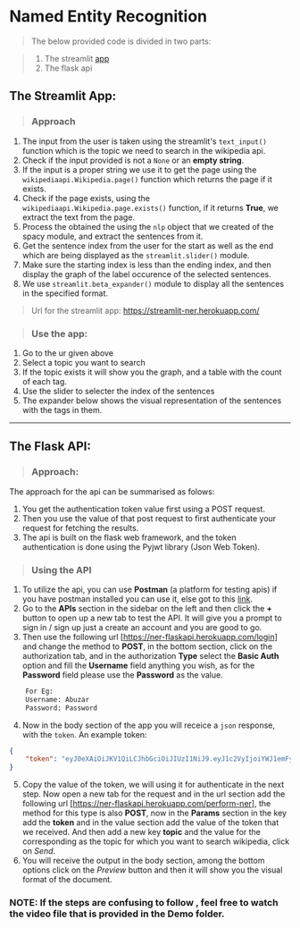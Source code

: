# Named Entity Recognition
> The below provided code is divided in two parts:

> 1. The streamlit [app](https://streamlit-ner.herokuapp.com/)
> 2. The flask api

## The Streamlit App:
> ### Approach
1. The input from the user is taken using the streamlit's `text_input()` function which is the topic we need to search in the wikipedia api.
2. Check if the input provided is not a `None` or an **empty string**.
3. If the input is a proper string we use it to get the page using the `wikipediaapi.Wikipedia.page()` function which returns the page if it exists.
4. Check if the page exists, using the `wikipediaapi.Wikipedia.page.exists()` function, if it returns **True**, we extract the text from the page.
5. Process the obtained the using the `nlp` object that we created of the spacy module, and extract the sentences from it.
6. Get the sentence index from the user for the start as well as the end which are being displayed as the `streamlit.slider()` module.
7. Make sure the starting index is less than the ending index, and then display the graph of the label occurence of the selected sentences.
8. We use `streamlit.beta_expander()` module to display all the sentences in the specified format.

> Url for the streamlit app: https://streamlit-ner.herokuapp.com/

> ### Use the app:
1. Go to the ur given above
2. Select a topic you want to search
3. If the topic exists it will show you the graph, and a table with the count of each tag.
4. Use the slider to selecter the index of the sentences
5. The expander below shows the visual representation of the sentences with the tags in them.
---

## The Flask API:
> ### Approach:
The approach for the api can be summarised as folows:
1. You get the authentication token value first using a POST request.
2. Then you use the value of that post request to first authenticate your request for fetching the results.
3. The api is built on the flask web framework, and the token authentication is done using the Pyjwt library (Json Web Token).

> ### Using the API
1. To utilize the api, you can use **Postman** (a platform for testing apis) if you have postman installed you can use it, else got to this [link](https://www.postman.com/postman/workspace/postman-open-technologies-data/api/).
2. Go to the **APIs** section in the sidebar on the left and then click the **+** button to open up a new tab to test the API. It will give you a prompt to sign in / sign up just a create an account and you are good to go.
3. Then use the following url [https://ner-flaskapi.herokuapp.com/login] and change the method to **POST**, in the bottom section, click on the authorization tab, and in the authorization **Type** select the **Basic Auth** option and fill the **Username** field anything you wish, as for the **Password** field please use the **Password** as the value.
```python
    For Eg:
    Username: Abuzar
    Password: Password
```
4. Now in the body section of the app you will receice a `json` response, with the `token`. An example token:
```json
{
    "token": "eyJ0eXAiOiJKV1QiLCJhbGciOiJIUzI1NiJ9.eyJ1c2VyIjoiYWJ1emFyIiwiZXhwIjoxNjE1MDUzNjI4fQ.PU2x58R05pX3O-yIFcpTGAqFq3G_-a_THoE9y7UsFKY"
}
```
5. Copy the value of the token, we will using it for authenticate in the next step. Now open a new tab for the request and in the url section add the following url [https://ner-flaskapi.herokuapp.com/perform-ner], the method for this type is also **POST**, now in the **Params** section in the key add the **token** and in the value section add the value of the token that we received. And then add a new key **topic** and the value for the corresponding as the topic for which you want to search wikipedia, click on *Send*.
6. You will receive the output in the body section, among the bottom options click on the *Preview* button and then it will show you the visual format of the document.
### NOTE: If the steps are confusing to follow , feel free to watch the video file that is provided in the **Demo** folder.